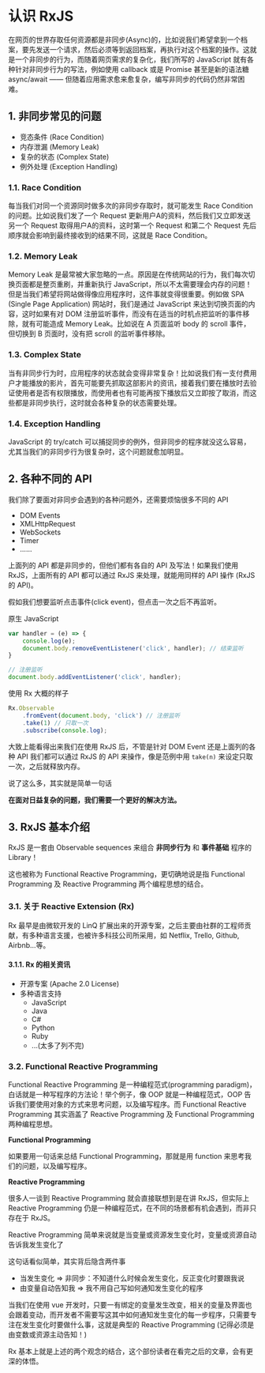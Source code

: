  # 认识 RxJS

在网页的世界存取任何资源都是非同步(Async)的，比如说我们希望拿到一个档案，要先发送一个请求，然后必须等到返回档案，再执行对这个档案的操作。这就是一个非同步的行为，而随着网页需求的复杂化，我们所写的 JavaScript 就有各种针对非同步行为的写法，例如使用 callback 或是 Promise 甚至是新的语法糖 async/await —— 但随着应用需求愈来愈复杂，编写非同步的代码仍然非常困难。

## 1. 非同步常见的问题

* 竞态条件 (Race Condition)
* 内存泄漏 (Memory Leak)
* 复杂的状态 (Complex State)
* 例外处理 (Exception Handling)

### 1.1. Race Condition

每当我们对同一个资源同时做多次的非同步存取时，就可能发生 Race Condition 的问题。比如说我们发了一个 Request 更新用户A的资料，然后我们又立即发送另一个 Request 取得用户A的资料，这时第一个 Request 和第二个 Request 先后顺序就会影响到最终接收到的结果不同，这就是 Race Condition。

### 1.2. Memory Leak

Memory Leak 是最常被大家忽略的一点。原因是在传统网站的行为，我们每次切换页面都是整页重刷，并重新执行 JavaScript，所以不太需要理会内存的问题！但是当我们希望将网站做得像应用程序时，这件事就变得很重要。例如做 SPA (Single Page Application) 网站时，我们是通过 JavaScript 来达到切换页面的内容，这时如果有对 DOM 注册监听事件，而没有在适当的时机点把监听的事件移除，就有可能造成 Memory Leak。比如说在 A 页面监听 body 的 scroll 事件，但切换到 B 页面时，没有把 scroll 的监听事件移除。

### 1.3. Complex State

当有非同步行为时，应用程序的状态就会变得非常复杂！比如说我们有一支付费用户才能播放的影片，首先可能要先抓取这部影片的资讯，接着我们要在播放时去验证使用者是否有权限播放，而使用者也有可能再按下播放后又立即按了取消，而这些都是非同步执行，这时就会各种复杂的状态需要处理。

### 1.4. Exception Handling

JavaScript 的 try/catch 可以捕捉同步的例外，但非同步的程序就没这么容易，尤其当我们的非同步行为很复杂时，这个问题就愈加明显。

## 2. 各种不同的 API

我们除了要面对非同步会遇到的各种问题外，还需要烦恼很多不同的 API

* DOM Events
* XMLHttpRequest
* WebSockets
* Timer
* ......

上面列的 API 都是非同步的，但他们都有各自的 API 及写法！如果我们使用 RxJS，上面所有的 API 都可以通过 RxJS 来处理，就能用同样的 API 操作 (RxJS 的 API)。

假如我们想要监听点击事件(click event)，但点击一次之后不再监听。

原生 JavaScript

```javascript
var handler = (e) => {
    console.log(e);
    document.body.removeEventListener('click', handler); // 结束监听
}

// 注册监听
document.body.addEventListener('click', handler);
```

使用 Rx 大概的样子

```javascript
Rx.Observable
    .fromEvent(document.body, 'click') // 注册监听
    .take(1) // 只取一次
    .subscribe(console.log);
```

大致上能看得出来我们在使用 RxJS 后，不管是针对 DOM Event 还是上面列的各种 API 我们都可以通过 RxJS 的 API 来操作，像是范例中用 `take(n)` 来设定只取一次，之后就释放内存。

说了这么多，其实就是简单一句话

**在面对日益复杂的问题，我们需要一个更好的解决方法。**


## 3. RxJS 基本介绍

RxJS 是一套由 Observable sequences 来组合 **非同步行为** 和 **事件基础** 程序的 Library！

这也被称为 Functional Reactive Programming，更切确地说是指 Functional Programming 及 Reactive Programming 两个编程思想的结合。

### 3.1. 关于 Reactive Extension (Rx)

Rx 最早是由微软开发的 LinQ 扩展出来的开源专案，之后主要由社群的工程师贡献，有多种语言支援，也被许多科技公司所采用，如 Netflix, Trello, Github, Airbnb...等。

#### 3.1.1. Rx 的相关资讯

* 开源专案 (Apache 2.0 License)
* 多种语言支持
    * JavaScript
    * Java
    * C#
    * Python
    * Ruby
    * ...(太多了列不完)

### 3.2. Functional Reactive Programming

Functional Reactive Programming 是一种编程范式(programming paradigm)，白话就是一种写程序的方法论！举个例子，像 OOP 就是一种编程范式，OOP 告诉我们要使用对象的方式来思考问题，以及编写程序。而 Functional Reactive Programming 其实涵盖了 Reactive Programming 及 Functional Programming 两种编程思想。

**Functional Programming**

如果要用一句话来总结 Functional Programming，那就是用 function 来思考我们的问题，以及编写程序。

**Reactive Programming**

很多人一谈到 Reactive Programming 就会直接联想到是在讲 RxJS，但实际上 Reactive Programming 仍是一种编程范式，在不同的场景都有机会遇到，而非只存在于 RxJS。

Reactive Programming 简单来说就是当变量或资源发生变化时，变量或资源自动告诉我发生变化了

这句话看似简单，其实背后隐含两件事
* 当发生变化 => 非同步：不知道什么时候会发生变化，反正变化时要跟我说
* 由变量自动告知我 => 我不用自己写如何通知发生变化的程序

当我们在使用 vue 开发时，只要一有绑定的变量发生改变，相关的变量及界面也会跟着变动，而开发者不需要写这其中如何通知发生变化的每一步程序，只需要专注在发生变化时要做什么事，这就是典型的 Reactive Programming (记得必须是由变数或资源主动告知！)

Rx 基本上就是上述的两个观念的结合，这个部份读者在看完之后的文章，会有更深的体悟。

